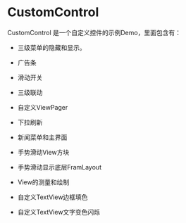 # CustomControl
CustomControl 是一个自定义控件的示例Demo，里面包含有：
  * 三级菜单的隐藏和显示。
  * 广告条
  * 滑动开关
  * 三级联动
  * 自定义ViewPager
  * 下拉刷新
  * 新闻菜单和主界面
  
  * 手势滑动View方块
  * 手势滑动显示底层FramLayout
  * View的测量和绘制
  * 自定义TextView边框填色
  * 自定义TextView文字变色闪烁
